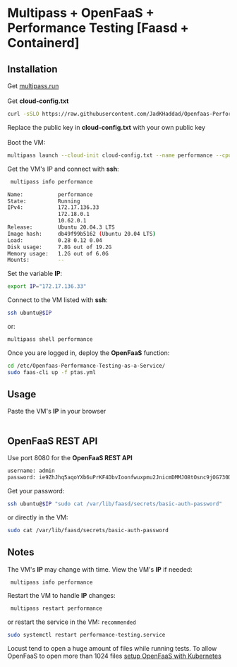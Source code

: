 # Multipass + OpenFaaS + Performance Testing [Faasd + Containerd]

## Installation

Get [multipass.run](https://multipass.run)<br /><br />
Get **cloud-config.txt**<br />

```sh
curl -sSLO https://raw.githubusercontent.com/JadKHaddad/Openfaas-Performance-Testing-as-a-Service/main/cloud-config.txt
```
Replace the public key in **cloud-config.txt** with your own public key<br /><br />
Boot the VM:
```sh
multipass launch --cloud-init cloud-config.txt --name performance --cpus 6 --mem 6G --disk 20G
```
Get the VM's IP and connect with **ssh**:
```sh
 multipass info performance
```
```sh
Name:           performance
State:          Running
IPv4:           172.17.136.33
                172.18.0.1
                10.62.0.1
Release:        Ubuntu 20.04.3 LTS
Image hash:     db49f99b5162 (Ubuntu 20.04 LTS)
Load:           0.28 0.12 0.04
Disk usage:     7.8G out of 19.2G
Memory usage:   1.2G out of 6.0G
Mounts:         --
```
Set the variable **IP**:
```sh
export IP="172.17.136.33"
```
Connect to the VM listed with **ssh**:
```sh
ssh ubuntu@$IP
```
or:
```sh
multipass shell performance
```
Once you are logged in, deploy the **OpenFaaS** function:
```sh
cd /etc/Openfaas-Performance-Testing-as-a-Service/
sudo faas-cli up -f ptas.yml
```
## Usage

Paste the VM's **IP** in your browser<br /><br />

## OpenFaaS REST API

Use port 8080 for the **OpenFaaS REST API**<br />
```sh
username: admin
password: ie9ZhJhq5aqoYXb6uPrKF4DbvIoonfwuxpmu2JnicmDMMJO8tOsnc9jOG730DuW
```
Get your password:
```sh
ssh ubuntu@$IP "sudo cat /var/lib/faasd/secrets/basic-auth-password"
```
or directly in the VM:
```sh
sudo cat /var/lib/faasd/secrets/basic-auth-password
```

## Notes
The VM's **IP** may change with time. View the VM's **IP** if needed:
```sh
 multipass info performance
```
Restart the VM to handle **IP** changes:
```sh
 multipass restart performance
```
or restart the service in the VM: ```recommended```
```sh
sudo systemctl restart performance-testing.service
```
Locust tend to open a huge amount of files while running tests. To allow OpenFaaS to open more than 1024 files [setup OpenFaaS with Kubernetes](Multipass-OpenFaaS-Performance-Testing-Service-kube.md)<br />


